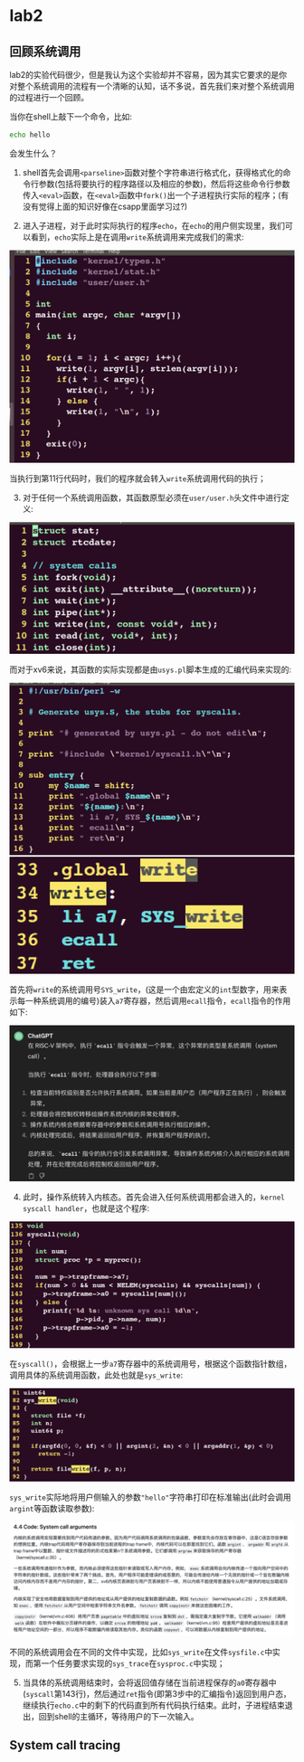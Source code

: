 # lab2

## 回顾系统调用

lab2的实验代码很少，但是我认为这个实验却并不容易，因为其实它要求的是你对整个系统调用的流程有一个清晰的认知，话不多说，首先我们来对整个系统调用的过程进行一个回顾。

当你在shell上敲下一个命令，比如:

```bash
echo hello
```

会发生什么？

1. shell首先会调用`<parseline>`函数对整个字符串进行格式化，获得格式化的命令行参数(包括将要执行的程序路径以及相应的参数)，然后将这些命令行参数传入`<eval>`函数，在`<eval>`函数中`fork()`出一个子进程执行实际的程序；(有没有觉得上面的知识好像在csapp里面学习过?)

2. 进入子进程，对于此时实际执行的程序`echo`，在`echo`的用户侧实现里，我们可以看到，`echo`实际上是在调用`write`系统调用来完成我们的需求:

![lab2echo](./pic/lab2echo.png)

当执行到第11行代码时，我们的程序就会转入`write`系统调用代码的执行；

3. 对于任何一个系统调用函数，其函数原型必须在`user/user.h`头文件中进行定义:

![write-proto](./pic/write-proto.png)

而对于xv6来说，其函数的实际实现都是由`usys.pl`脚本生成的汇编代码来实现的:

![write-asm](./pic/write-asm.png)
![wt-asm](./pic/wt-asm.png)

首先将`write`的系统调用号`SYS_write`，(这是一个由宏定义的`int`型数字，用来表示每一种系统调用的编号)装入`a7`寄存器，然后调用`ecall`指令，`ecall`指令的作用如下:

![gpt-ecall](./pic/gpt-ecall.png)

4. 此时，操作系统转入内核态。首先会进入任何系统调用都会进入的，`kernel syscall handler`，也就是这个程序:

![ksh](./pic/ksh.png)

在`syscall()`，会根据上一步`a7`寄存器中的系统调用号，根据这个函数指针数组，调用具体的系统调用函数，此处也就是`sys_write`:

![sys_write](./pic/sys_write.png)

`sys_write`实际地将用户侧输入的参数`"hello"`字符串打印在标准输出(此时会调用`argint`等函数读取参数):

![xv6c4-4](./pic/xv6c4-4.png)

不同的系统调用会在不同的文件中实现，比如`sys_write`在文件`sysfile.c`中实现，而第一个任务要求实现的`sys_trace`在`sysproc.c`中实现；

5. 当具体的系统调用结束时，会将返回值存储在当前进程保存的`a0`寄存器中(`syscall`第143行)，然后通过`ret`指令(即第3步中的汇编指令)返回到用户态，继续执行`echo.c`中的剩下的代码直到所有代码执行结束。此时，子进程结束退出，回到shell的主循环，等待用户的下一次输入。


## System call tracing

